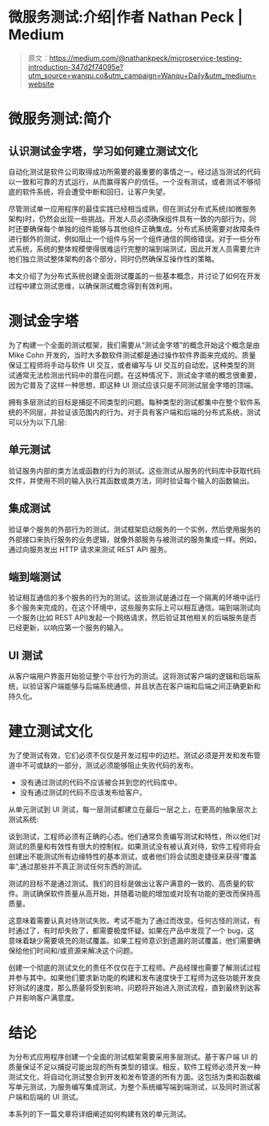 # 微服务测试:介绍|作者 Nathan Peck | Medium

> 原文：<https://medium.com/@nathankpeck/microservice-testing-introduction-347d2f74095e?utm_source=wanqu.co&utm_campaign=Wanqu+Daily&utm_medium=website>

# 微服务测试:简介

## 认识测试金字塔，学习如何建立测试文化

自动化测试是软件公司取得成功所需要的最重要的事情之一。经过适当测试的代码以一致和可靠的方式运行，从而赢得客户的信任。一个没有测试，或者测试不够彻底的软件系统，将会遭受中断和回归，让客户失望。

尽管测试单一应用程序的最佳实践已经相当成熟，但在测试分布式系统(如微服务架构)时，仍然会出现一些挑战。开发人员必须确保组件具有一致的内部行为，同时还要确保每个单独的组件能够与其他组件正确集成。分布式系统需要对故障条件进行额外的测试，例如阻止一个组件与另一个组件通信的网络错误。对于一些分布式系统，系统的整体规模使得很难运行完整的端到端测试，因此开发人员需要允许他们独立测试整体架构的各个部分，同时仍然确保互操作性的策略。

本文介绍了为分布式系统创建全面测试覆盖的一些基本概念，并讨论了如何在开发过程中建立测试思维，以确保测试概念得到有效利用。

# 测试金字塔

为了构建一个全面的测试框架，我们需要从“测试金字塔”的概念开始这个概念是由 Mike Cohn 开发的，当时大多数软件测试都是通过操作软件界面来完成的。质量保证工程师将手动与软件 UI 交互，或者编写与 UI 交互的自动宏。这种类型的测试通常无法检测出代码中的潜在问题。在这种情况下，测试金字塔的概念很重要，因为它普及了这样一种思想，即这种 UI 测试应该只是不同测试层金字塔的顶端。

拥有多层测试的目标是捕捉不同类型的问题。每种类型的测试都集中在整个软件系统的不同层，并验证该范围内的行为。对于具有客户端和后端的分布式系统，测试可以分为以下几层:



## 单元测试

验证服务内部的类方法或函数的行为的测试。这些测试从服务的代码库中获取代码文件，并使用不同的输入执行其函数或类方法，同时验证每个输入的函数输出。

## 集成测试

验证单个服务的外部行为的测试。测试框架启动服务的一个实例，然后使用服务的外部接口来执行服务的业务逻辑，就像外部服务与被测试的服务集成一样。例如，通过向服务发出 HTTP 请求来测试 REST API 服务。

## 端到端测试

验证相互通信的多个服务的行为的测试。这些测试是通过在一个隔离的环境中运行多个服务来完成的，在这个环境中，这些服务实际上可以相互通信。端到端测试向一个服务(比如 REST API)发起一个网络请求，然后验证其他相关的后端服务是否已经更新，以响应第一个服务的输入。

## UI 测试

从客户端用户界面开始验证整个平台行为的测试。这将测试客户端的逻辑和后端系统，以验证客户端能够与后端系统通信，并且状态在客户端和后端之间正确更新和持久化。

# 建立测试文化

为了使测试有效，它们必须不仅仅是开发过程中的边栏。测试必须是开发和发布管道中不可或缺的一部分，测试必须能够阻止失败代码的发布。

*   没有通过测试的代码不应该被合并到您的代码库中。
*   没有通过测试的代码不应该发布给客户。

从单元测试到 UI 测试，每一层测试都建立在最后一层之上，在更高的抽象层次上测试系统:



谈到测试，工程师必须有正确的心态。他们通常负责编写测试和特性，所以他们对测试的质量和有效性有很大的控制权。如果测试没有被认真对待，软件工程师将会创建出不能测试所有边缘特性的基本测试，或者他们将会试图走捷径来获得“覆盖率”,通过那些并不真正测试任何东西的测试。

测试的目标不是通过测试。我们的目标是做出让客户满意的一致的、高质量的软件。测试确保软件质量从高开始，并随着功能的增加或对现有功能的更改而保持高质量。

这意味着需要认真对待测试失败。考试不能为了通过而改变。任何古怪的测试，有时通过了，有时却失败了，都需要极度怀疑。如果在产品中发现了一个 bug，这意味着缺少需要填充的测试覆盖。如果工程师意识到遗漏的测试覆盖，他们需要确保给他们时间和/或资源来解决这个问题。

创建一个彻底的测试文化的责任不仅仅在于工程师。产品经理也需要了解测试过程并参与其中。如果他们要求新功能的构建和发布速度快于工程师为这些功能开发良好测试的速度，那么质量将受到影响，问题将开始进入测试流程，直到最终到达客户并影响客户满意度。

# 结论

为分布式应用程序创建一个全面的测试框架需要采用多层测试。基于客户端 UI 的质量保证不足以捕捉可能出现的所有类型的错误。相反，软件工程师必须开发一种测试文化，将自动化测试整合到开发和发布管道的所有方面。这包括为类和函数编写单元测试，为服务编写集成测试，为整个系统编写端到端测试，以及同时测试客户端和后端的 UI 测试。

本系列的下一篇文章将详细阐述如何构建有效的单元测试。




